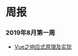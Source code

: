# 周报

### 2019年8月第一周

- [Vue之响应式原理及实现](https://imweb.io/topic/5d1c7c37f7b5692b080f2639?utm_source=tuicool&utm_medium=referral)

